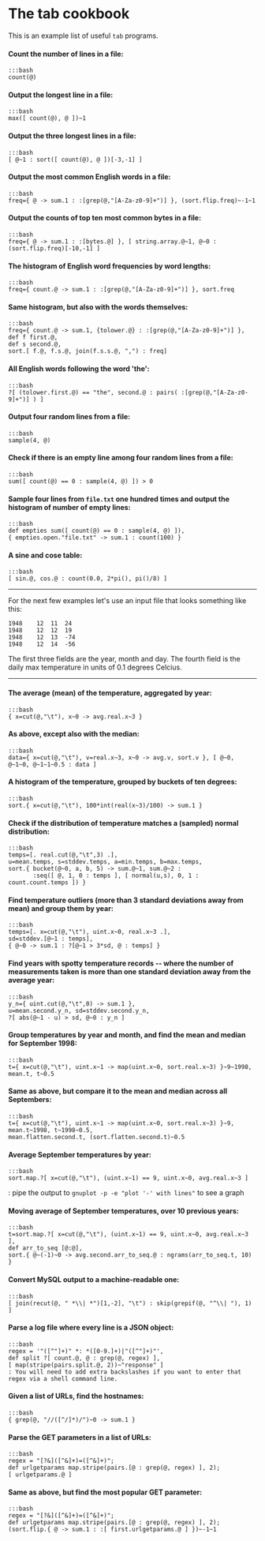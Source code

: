 # The tab cookbook #

This is an example list of useful `tab` programs.

#### Count the number of lines in a file:
    :::bash
    count(@)

#### Output the longest line in a file:
    :::bash
    max([ count(@), @ ])~1

#### Output the three longest lines in a file:
    :::bash
    [ @~1 : sort([ count(@), @ ])[-3,-1] ]

#### Output the most common English words in a file:
    :::bash
    freq={ @ -> sum.1 : :[grep(@,"[A-Za-z0-9]+")] }, (sort.flip.freq)~-1~1

#### Output the counts of top ten most common bytes in a file:
    :::bash
    freq={ @ -> sum.1 : :[bytes.@] }, [ string.array.@~1, @~0 : (sort.flip.freq)[-10,-1] ]

#### The histogram of English word frequencies by word lengths:
    :::bash
    freq={ count.@ -> sum.1 : :[grep(@,"[A-Za-z0-9]+")] }, sort.freq

#### Same histogram, but also with the words themselves:
    :::bash
    freq={ count.@ -> sum.1, {tolower.@} : :[grep(@,"[A-Za-z0-9]+")] },
    def f first.@,
    def s second.@,
    sort.[ f.@, f.s.@, join(f.s.s.@, ",") : freq]

#### All English words following the word 'the':
    :::bash
    ?[ (tolower.first.@) == "the", second.@ : pairs( :[grep(@,"[A-Za-z0-9]+")] ) ]

#### Output four random lines from a file:
    :::bash
    sample(4, @)

#### Check if there is an empty line among four random lines from a file:
    :::bash
    sum([ count(@) == 0 : sample(4, @) ]) > 0

#### Sample four lines from `file.txt` one hundred times and output the histogram of number of empty lines:
    :::bash
    def empties sum([ count(@) == 0 : sample(4, @) ]),
    { empties.open."file.txt" -> sum.1 : count(100) }

#### A sine and cose table:
    :::bash
    [ sin.@, cos.@ : count(0.0, 2*pi(), pi()/8) ]

----

For the next few examples let's use an input file that looks something like this:

    1948	12	11	24
    1948	12	12	19
    1948	12	13	-74
    1948	12	14	-56

The first three fields are the year, month and day. The fourth field is the daily max temperature in units of 0.1 degrees Celcius.

----

#### The average (mean) of the temperature, aggregated by year:
    :::bash
    { x=cut(@,"\t"), x~0 -> avg.real.x~3 }

#### As above, except also with the median:
    :::bash
    data={ x=cut(@,"\t"), v=real.x~3, x~0 -> avg.v, sort.v }, [ @~0, @~1~0, @~1~1~0.5 : data ]

#### A histogram of the temperature, grouped by buckets of ten degrees:
    :::bash
    sort.{ x=cut(@,"\t"), 100*int(real(x~3)/100) -> sum.1 }

#### Check if the distribution of temperature matches a (sampled) normal distribution:
    :::bash
    temps=[. real.cut(@,"\t",3) .],
    u=mean.temps, s=stddev.temps, a=min.temps, b=max.temps,
    sort.{ bucket(@~0, a, b, 5) -> sum.@~1, sum.@~2 :
           :seq([ @, 1, 0 : temps ], [ normal(u,s), 0, 1 : count.count.temps ]) }

#### Find temperature outliers (more than 3 standard deviations away from mean) and group them by year:
    :::bash
    temps=[. x=cut(@,"\t"), uint.x~0, real.x~3 .],
    sd=stddev.[@~1 : temps],
    { @~0 -> sum.1 : ?[@~1 > 3*sd, @ : temps] }

#### Find years with spotty temperature records -- where the number of measurements taken is more than one standard deviation away from the average year:
    :::bash
    y_n={ uint.cut(@,"\t",0) -> sum.1 },
    u=mean.second.y_n, sd=stddev.second.y_n,
    ?[ abs(@~1 - u) > sd, @~0 : y_n ]

#### Group temperatures by year and month, and find the mean and median for September 1998:
    :::bash
    t={ x=cut(@,"\t"), uint.x~1 -> map(uint.x~0, sort.real.x~3) }~9~1998, mean.t, t~0.5

#### Same as above, but compare it to the mean and median across all Septembers:
    :::bash
    t={ x=cut(@,"\t"), uint.x~1 -> map(uint.x~0, sort.real.x~3) }~9,
    mean.t~1998, t~1998~0.5,
    mean.flatten.second.t, (sort.flatten.second.t)~0.5

#### Average September temperatures by year:
    :::bash
    sort.map.?[ x=cut(@,"\t"), (uint.x~1) == 9, uint.x~0, avg.real.x~3 ]
: pipe the output to `gnuplot -p -e "plot '-' with lines"` to see a graph

#### Moving average of September temperatures, over 10 previous years:
    :::bash
    t=sort.map.?[ x=cut(@,"\t"), (uint.x~1) == 9, uint.x~0, avg.real.x~3 ],
    def arr_to_seq [@:@],
    sort.{ @~(-1)~0 -> avg.second.arr_to_seq.@ : ngrams(arr_to_seq.t, 10) }

#### Convert MySQL output to a machine-readable one:
    :::bash
    [ join(recut(@, " *\\| *")[1,-2], "\t") : skip(grepif(@, "^\\| "), 1) ]

#### Parse a log file where every line is a JSON object:
    :::bash
    regex = '"([^"]+)" *: *([0-9.]+)|"([^"]+)"',
    def split ?[ count.@, @ : grep(@, regex) ],
    [ map(stripe(pairs.split.@, 2))~"response" ]
    : You will need to add extra backslashes if you want to enter that regex via a shell command line.

#### Given a list of URLs, find the hostnames:
    :::bash
    { grep(@, "//([^/]*)/")~0 -> sum.1 }

#### Parse the GET parameters in a list of URLs:
    :::bash
    regex = "[?&]([^&]+)=([^&]+)";
    def urlgetparams map.stripe(pairs.[@ : grep(@, regex) ], 2);
    [ urlgetparams.@ ]

#### Same as above, but find the most popular GET parameter:
    :::bash
    regex = "[?&]([^&]+)=([^&]+)";
    def urlgetparams map.stripe(pairs.[@ : grep(@, regex) ], 2);
    (sort.flip.{ @ -> sum.1 : :[ first.urlgetparams.@ ] })~-1~1

